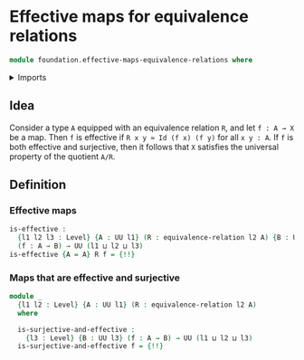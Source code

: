 # Effective maps for equivalence relations

```agda
module foundation.effective-maps-equivalence-relations where
```

<details><summary>Imports</summary>

```agda
open import foundation.surjective-maps
open import foundation.universe-levels

open import foundation-core.cartesian-product-types
open import foundation-core.equivalence-relations
open import foundation-core.equivalences
open import foundation-core.identity-types
```

</details>

## Idea

Consider a type `A` equipped with an equivalence relation `R`, and let
`f : A → X` be a map. Then `f` is effective if `R x y ≃ Id (f x) (f y)` for all
`x y : A`. If `f` is both effective and surjective, then it follows that `X`
satisfies the universal property of the quotient `A/R`.

## Definition

### Effective maps

```agda
is-effective :
  {l1 l2 l3 : Level} {A : UU l1} (R : equivalence-relation l2 A) {B : UU l3}
  (f : A → B) → UU (l1 ⊔ l2 ⊔ l3)
is-effective {A = A} R f = {!!}
```

### Maps that are effective and surjective

```agda
module _
  {l1 l2 : Level} {A : UU l1} (R : equivalence-relation l2 A)
  where

  is-surjective-and-effective :
    {l3 : Level} {B : UU l3} (f : A → B) → UU (l1 ⊔ l2 ⊔ l3)
  is-surjective-and-effective f = {!!}
```
